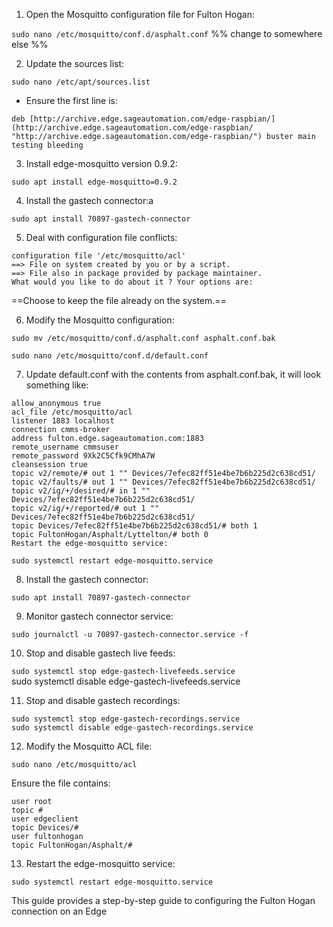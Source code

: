 1. Open the Mosquitto configuration file for Fulton Hogan:

`sudo nano /etc/mosquitto/conf.d/asphalt.conf`
%% change to somewhere else %%

2. Update the sources list:

`sudo nano /etc/apt/sources.list`

- Ensure the first line is:

`deb [http://archive.edge.sageautomation.com/edge-raspbian/](http://archive.edge.sageautomation.com/edge-raspbian/ "http://archive.edge.sageautomation.com/edge-raspbian/") buster main testing bleeding`

3. Install edge-mosquitto version 0.9.2:

`sudo apt install edge-mosquitto=0.9.2`

4. Install the gastech connector:a

`sudo apt install 70897-gastech-connector`

5. Deal with configuration file conflicts:

```  
configuration file '/etc/mosquitto/acl'  
==> File on system created by you or by a script.  
==> File also in package provided by package maintainer.  
What would you like to do about it ? Your options are:  
```

==Choose to keep the file already on the system.==

6. Modify the Mosquitto configuration:

`sudo mv /etc/mosquitto/conf.d/asphalt.conf asphalt.conf.bak`

`sudo nano /etc/mosquitto/conf.d/default.conf`

7. Update default.conf with the contents from asphalt.conf.bak, it will look something like:  
```  
allow_anonymous true  
acl_file /etc/mosquitto/acl  
listener 1883 localhost  
connection cmms-broker  
address fulton.edge.sageautomation.com:1883  
remote_username cmmsuser  
remote_password 9Xk2C5Cfk9CMhA7W  
cleansession true  
topic v2/remote/# out 1 "" Devices/7efec82ff51e4be7b6b225d2c638cd51/  
topic v2/faults/# out 1 "" Devices/7efec82ff51e4be7b6b225d2c638cd51/  
topic v2/ig/+/desired/# in 1 "" Devices/7efec82ff51e4be7b6b225d2c638cd51/  
topic v2/ig/+/reported/# out 1 "" Devices/7efec82ff51e4be7b6b225d2c638cd51/  
topic Devices/7efec82ff51e4be7b6b225d2c638cd51/# both 1  
topic FultonHogan/Asphalt/Lyttelton/# both 0  
Restart the edge-mosquitto service:  
```

`sudo systemctl restart edge-mosquitto.service`

8. Install the gastech connector:

`sudo apt install 70897-gastech-connector`

9. Monitor gastech connector service:

`sudo journalctl -u 70897-gastech-connector.service -f`

10. Stop and disable gastech live feeds:

`sudo systemctl stop edge-gastech-livefeeds.service`  
sudo systemctl disable edge-gastech-livefeeds.service

11. Stop and disable gastech recordings:

`sudo systemctl stop edge-gastech-recordings.service`  
`sudo systemctl disable edge-gastech-recordings.service`

12. Modify the Mosquitto ACL file:

`sudo nano /etc/mosquitto/acl`

Ensure the file contains:

```  
user root  
topic #  
user edgeclient  
topic Devices/#  
user fultonhogan  
topic FultonHogan/Asphalt/#  
```

13. Restart the edge-mosquitto service:

`sudo systemctl restart edge-mosquitto.service`

This guide provides a step-by-step guide to configuring the Fulton Hogan connection on an Edge